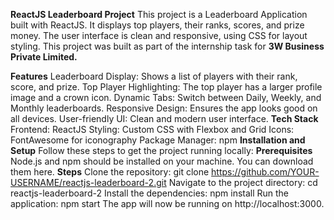 **ReactJS Leaderboard Project**
This project is a Leaderboard Application built with ReactJS. It displays top players, their ranks, scores, and prize money. The user interface is clean and responsive, using CSS for layout styling. This project was built as part of the internship task for **3W Business Private Limited.**

**Features**
Leaderboard Display: Shows a list of players with their rank, score, and prize.
Top Player Highlighting: The top player has a larger profile image and a crown icon.
Dynamic Tabs: Switch between Daily, Weekly, and Monthly leaderboards.
Responsive Design: Ensures the app looks good on all devices.
User-friendly UI: Clean and modern user interface.
**Tech Stack**
Frontend: ReactJS
Styling: Custom CSS with Flexbox and Grid
Icons: FontAwesome for iconography
Package Manager: npm
**Installation and Setup**
Follow these steps to get the project running locally:
**Prerequisites**
Node.js and npm should be installed on your machine. You can download them here.
**Steps**
Clone the repository: git clone https://github.com/YOUR-USERNAME/reactjs-leaderboard-2.git
Navigate to the project directory: cd reactjs-leaderboard-2
Install the dependencies: npm install
Run the application: npm start The app will now be running on http://localhost:3000.
